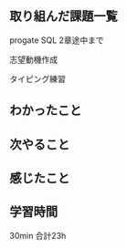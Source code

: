 ## 取り組んだ課題一覧
progate SQL 2章途中まで

志望動機作成

タイピング練習

## わかったこと

## 次やること

## 感じたこと

## 学習時間
30min
合計23h
